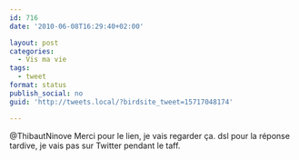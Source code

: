 ```yaml
---
id: 716
date: '2010-06-08T16:29:40+02:00'

layout: post
categories:
  - Vis ma vie
tags:
  - tweet
format: status
publish_social: no
guid: 'http://tweets.local/?birdsite_tweet=15717048174'

---
```


@ThibautNinove Merci pour le lien, je vais regarder ça. dsl pour la réponse tardive, je vais pas sur Twitter pendant le taff.